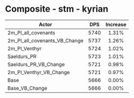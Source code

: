 # Composite - stm - kyrian
| Actor | DPS | Increase |
|---|:---:|:---:|
|2m_PI_all_covenants|5740|1.31%|
|2m_PI_all_covenants_VB_Change|5737|1.26%|
|2m_PI_Venthyr|5724|1.02%|
|Saeldurs_PR|5723|1.01%|
|Saeldurs_PR_VB_Change|5721|0.98%|
|2m_PI_Venthyr_VB_Change|5721|0.97%|
|Base|5666|0.00%|
|Base_VB_Change|5666|0.00%|

